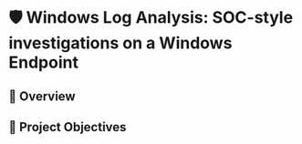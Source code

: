 # 🛡️ Windows Log Analysis: SOC-style investigations on a Windows Endpoint

## 📘 Overview

## 🎯 Project Objectives

